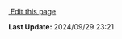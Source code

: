 <script setup>
    import Docs from "@lesli-dev/components/lesli-working.vue"
</script>
<Docs />

<section class="lesli-documentation-footer">
    <p><a target="blank" href="https://github.com/LesliTech/LesliAdmin/tree/master/docs/translations.md"><i class="ri-external-link-fill"></i>&nbsp;Edit this page</a><p/>
    <p><b>Last Update: </b>2024/09/29 23:21</p>
</section>

<!-- This code was automatically generated -->
<!-- to update this docs please run rake docs:build -->

